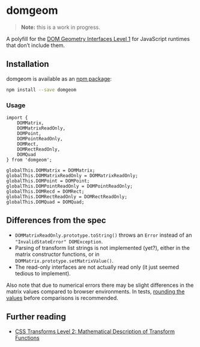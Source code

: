 # domgeom

> __Note:__ this is a work in progress.

A polyfill for the [DOM Geometry Interfaces Level 1](https://drafts.fxtf.org/geometry/) for JavaScript runtimes that don’t include them.

## Installation

domgeom is available as an [npm package](http://npmjs.com/package/domgeom):

```bash
npm install --save domgeom
```

### Usage

```
import { 
	DOMMatrix, 
	DOMMatrixReadOnly, 
	DOMPoint, 
	DOMPointReadOnly, 
	DOMRect,
	DOMRectReadOnly, 
	DOMQuad 
} from 'domgeom';

globalThis.DOMMatrix = DOMMatrix;
globalThis.DOMMatrixReadOnly = DOMMatrixReadOnly;
globalThis.DOMPoint = DOMPoint;
globalThis.DOMPointReadOnly = DOMPointReadOnly;
globalThis.DOMRecd = DOMRect;
globalThis.DOMRectReadOnly = DOMRectReadOnly;
globalThis.DOMQuad = DOMQuad;
```

## Differences from the spec

* `DOMMatrixReadOnly.prototype.toString()` throws an `Error` instead of an `"InvalidStateError" DOMException`.
* Parsing of transform list strings is not implemented (yet?), either in the matrix constructor functions, or in `DOMMatrix.prototype.setMatrixValue()`.
* The read-only interfaces are not actually read only (it just seemed tedious to implement). 

Also note that due to numerical errors there may be slight differences in the matrix values compared to browser environments. In tests, [rounding the values](https://github.com/danburzo/domgeom/blob/main/test/util.js) before comparisons is recommended.

## Further reading

* [CSS Transforms Level 2: Mathematical Description of Transform Functions](https://drafts.csswg.org/css-transforms-2/#mathematical-description)